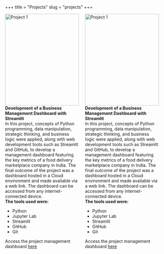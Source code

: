 +++
title = "Projects"
slug = "projects"
+++

<div style="display: flex; justify-content: space-between; gap: 20px;">

  <div style="flex: 1;">
        <img src='/images/project1.jpeg' alt='Project 1' style='width: 100%; height: 300px; object-fit: fill;'><br>
    <strong>Development of a Business Management Dashboard with Streamlit</strong><br>
    In this project, concepts of Python programming, data manipulation, strategic thinking, and business logic were applied, along with web development tools such as Streamlit and GitHub, to develop a management dashboard featuring the key metrics of a food delivery marketplace company in India. The final outcome of the project was a dashboard hosted in a Cloud environment and made available via a web link. The dashboard can be accessed from any internet-connected device.<br>
    <strong>The tools used were:</strong>
    <ul>
        <li>Python</li>
        <li>Jupyter Lab</li>
        <li>Streamlit</li>
        <li>GitHub</li>
        <li>Git</li>
    </ul>
    Access the project management dashboard <a href='https://thiago-feres-curry-company.streamlit.app/' target='_blank' rel='noopener noreferrer'>here</a>
  </div>

  <div style="flex: 1;">
        <img src='/images/project1.jpeg' alt='Project 1' style='width: 100%; height: 300px; object-fit: fill;'><br>
    <strong>Development of a Business Management Dashboard with Streamlit</strong><br>
    In this project, concepts of Python programming, data manipulation, strategic thinking, and business logic were applied, along with web development tools such as Streamlit and GitHub, to develop a management dashboard featuring the key metrics of a food delivery marketplace company in India. The final outcome of the project was a dashboard hosted in a Cloud environment and made available via a web link. The dashboard can be accessed from any internet-connected device.<br>
    <strong>The tools used were:</strong>
    <ul>
        <li>Python</li>
        <li>Jupyter Lab</li>
        <li>Streamlit</li>
        <li>GitHub</li>
        <li>Git</li>
    </ul>
    Access the project management dashboard <a href='https://thiago-feres-curry-company.streamlit.app/' target='_blank' rel='noopener noreferrer'>here</a>
  </div>